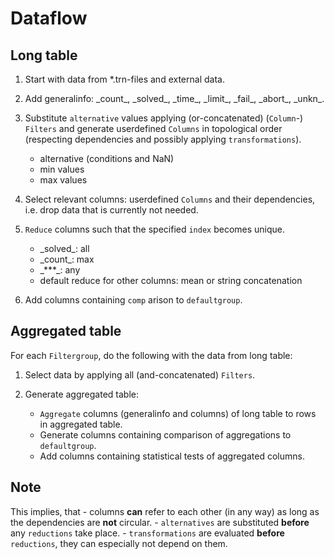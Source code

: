 Dataflow
========

Long table
----------

1. Start with data from \*.trn-files and external data.

2. Add generalinfo: \_count\_, \_solved\_, \_time\_, \_limit\_, \_fail\_, \_abort\_, \_unkn\_.

3. Substitute ``alternative`` values applying (or-concatenated) (``Column``-) ``Filters`` and generate userdefined ``Columns`` in topological order (respecting dependencies and possibly applying ``transformations``).
    - alternative (conditions and NaN)
    - min values
    - max values

4. Select relevant columns: userdefined ``Columns`` and their dependencies, i.e. drop data that is currently not needed.

5. ``Reduce`` columns such that the specified ``index`` becomes unique. 
    - \_solved\_: all
    - \_count\_: max
    - \_\*\*\*\_: any
    - default reduce for other columns: mean or string concatenation

6. Add columns containing ``comp`` arison to ``defaultgroup``.

Aggregated table
----------------

For each ``Filtergroup``, do the following with the data from long table:

1. Select data by applying all (and-concatenated) ``Filters``.

2. Generate aggregated table:
    - ``Aggregate`` columns (generalinfo and columns) of long table to rows in aggregated table.
    - Generate columns containing comparison of aggregations to ``defaultgroup``.
    - Add columns containing statistical tests of aggregated columns.

Note
----

This implies, that
    - columns **can** refer to each other (in any way) as long as the dependencies are **not** circular.
    - ``alternatives`` are substituted **before** any ``reductions`` take place.
    - ``transformations`` are evaluated **before** ``reductions``, they can especially not depend on them.
